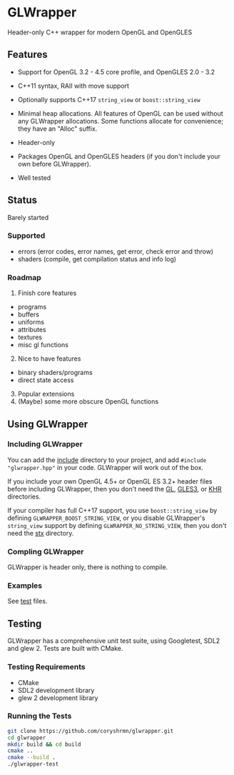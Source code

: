 # GLWrapper

Header-only C++ wrapper for modern OpenGL and OpenGLES

## Features

* Support for OpenGL 3.2 - 4.5 core profile, and OpenGLES 2.0 - 3.2

* C++11 syntax, RAII with move support

* Optionally supports C++17 `string_view` or `boost::string_view`

* Minimal heap allocations.
  All features of OpenGL can be used without any GLWrapper allocations.
  Some functions allocate for convenience; they have an "Alloc" suffix.

* Header-only

* Packages OpenGL and OpenGLES headers (if you don't include your own before GLWrapper).

* Well tested

## Status

Barely started

### Supported

* errors (error codes, error names, get error, check error and throw)
* shaders (compile, get compilation status and info log)

### Roadmap

1. Finish core features
  * programs
  * buffers
  * uniforms
  * attributes
  * textures
  * misc gl functions
2. Nice to have features
  * binary shaders/programs
  * direct state access
3. Popular extensions
4. (Maybe) some more obscure OpenGL functions

## Using GLWrapper

### Including GLWrapper

You can add the [include](include) directory to your project,
and add `#include "glwrapper.hpp"` in your code.
GLWrapper will work out of the box.

If you include your own OpenGL 4.5+ or OpenGL ES 3.2+ header files before including GLWrapper,
then you don't need the [GL](include/GL), [GLES3](include/GLES3), or [KHR](include/KHR) directories.

If your compiler has full C++17 support,
you use `boost::string_view` by defining `GLWRAPPER_BOOST_STRING_VIEW`,
or you disable GLWrapper's `string_view` support by defining `GLWRAPPER_NO_STRING_VIEW`,
then you don't need the [stx](stx) directory.

### Compling GLWrapper

GLWrapper is header only, there is nothing to compile.

### Examples

See [test](test) files.

## Testing

GLWrapper has a comprehensive unit test suite, using Googletest, SDL2 and glew 2.
Tests are built with CMake.

### Testing Requirements

* CMake
* SDL2 development library
* glew 2 development library

### Running the Tests

```bash
git clone https://github.com/coryshrmn/glwrapper.git
cd glwrapper
mkdir build && cd build
cmake ..
cmake --build .
./glwrapper-test
```
